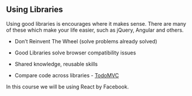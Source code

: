 Using Libraries
---
Using good libraries is encourages where it makes sense. There are many of these which make your life easier, such as jQuery, Angular and others.

- Don’t Reinvent The Wheel (solve problems already solved)
- Good Libraries solve browser compatibility issues
- Shared knowledge, reusable skills


- Compare code across libraries - [TodoMVC](http://todomvc.com/)

In this course we will be using React by Facebook.

